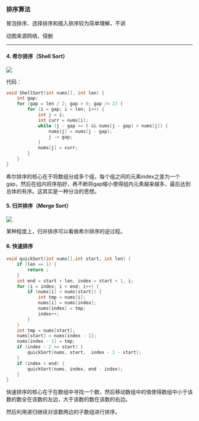 ### **排序算法**

冒泡排序、选择排序和插入排序较为简单理解，不讲

动图来源网络，侵删

---

#### **4. 希尔排序（Shell Sort）**

![](https://images2018.cnblogs.com/blog/849589/201803/849589-20180331170017421-364506073.gif)

代码：

```c
void ShellSort(int nums[], int len) {
	int gap;
	for (gap = len / 2; gap > 0; gap /= 2) {
		for (i = gap; i < len; i++) {
			int j = i;
			int curr = nums[i];
			while (j - gap >= 0 && nums[j - gap] > nums[j]) {
				nums[j] = nums[j - gap];
				j -= gap;
			}
			nums[j] = curr;
		}
	}
}
```

希尔排序的核心在于将数组分成多个组，每个组之间的元素index之差为一个gap，然后在组内将序拍好，再不断将gap缩小使得组内元素越来越多，最后达到总体的有序。这其实是一种分治的思想。

#### **5. 归并排序（Merge Sort）**

![](https://images2017.cnblogs.com/blog/849589/201710/849589-20171015230557043-37375010.gif)

某种程度上，归并排序可以看做希尔排序的逆过程。

#### **6. 快速排序**

```c
void quickSort(int nums[],int start, int len) {
	if (len == 1) {
		return ;
	}
	int end = start + len, index = start + 1, i;
	for (i = index; i < end; i++) {
		if (nums[i] < nums[start]) {
			int tmp = nums[i];
			nums[i] = nums[index];
			nums[index] = tmp;
			index++;
		}
	}
	int tmp = nums[start];
	nums[start] = nums[index - 1];
	nums[index - 1] = tmp;
	if (index - 2 >= start) {
		quickSort(nums, start,  index - 1 - start);
	}
	if (index < end) {
		quickSort(nums, index, end - index);
	}
}
```

快速排序的核心在于在数组中寻找一个数，然后移动数组中的值使得数组中小于该数的数全在该数的左边，大于该数的数在该数的右边。

然后利用递归继续对该数两边的子数组进行排序。